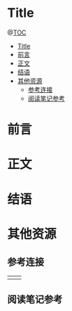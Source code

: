 # Title

@[TOC](文章目录)

<!-- TOC -->

- [Title](#title)
- [前言](#前言)
- [正文](#正文)
- [结语](#结语)
- [其他资源](#其他资源)
  - [参考连接](#参考连接)
  - [阅读笔记参考](#阅读笔记参考)

<!-- /TOC -->

# 前言

# 正文

# 结语

# 其他资源

## 参考连接

<table>
  <tr>
    <td></td>
    <td><a href=""></a></td>
  </tr>
</table>

## 阅读笔记参考

<a href=""></a>
